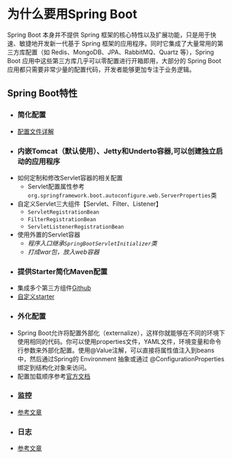 
# 为什么要用Spring Boot
Spring Boot 本身并不提供 Spring 框架的核心特性以及扩展功能，只是用于快速、敏捷地开发新一代基于 Spring 框架的应用程序。同时它集成了大量常用的第三方库配置（如 Redis、MongoDB、JPA、RabbitMQ、Quartz 等），Spring Boot 应用中这些第三方库几乎可以零配置进行开箱即用，大部分的 Spring Boot 应用都只需要非常少量的配置代码，开发者能够更加专注于业务逻辑。<br>
## Spring Boot特性
- ### 简化配置
 - [配置文件详解](http://blog.didispace.com/springbootproperties/)
- ### 内嵌Tomcat（默认使用）、Jetty和Underto容器,可以创建独立启动的应用程序
 - 如何定制和修改Servlet容器的相关配置
     - Servlet配置属性参考``org.springframework.boot.autoconfigure.web.ServerProperties``类
 - 自定义Servlet三大组件【Servlet、Filter、Listener】
     - ``ServletRegistrationBean``
	 - ``FilterRegistrationBean``
	 - ``ServletListenerRegistrationBean``
 - 使用外置的Servlet容器
     - *程序入口继承``SpringBootServletInitializer``类*
 	 - *打成war包，放入web容器*
- ### 提供Starter简化Maven配置
 - 集成多个第三方组件[Github](https://github.com/spring-projects/spring-boot/tree/v1.5.4.RELEASE/spring-boot-starters)
 - [自定义starter](https://github.com/wangboliang/customize-spring-boot-starter/blob/master/README.md)
- ### 外化配置
 - Spring Boot允许将配置外部化（externalize），这样你就能够在不同的环境下使用相同的代码。你可以使用properties文件，YAML文件，环境变量和命令行参数来外部化配置。使用@Value注解，可以直接将属性值注入到beans中，然后通过Spring的 Environment 抽象或通过 @ConfigurationProperties 绑定到结构化对象来访问。
 - 配置加载顺序参考[官方文档](https://docs.spring.io/spring-boot/docs/1.5.9.RELEASE/reference/htmlsingle/#boot-features-external-config)
- ### 监控
 - [参考文章](http://www.ityouknow.com/springboot/2018/02/06/spring-boot-actuator.html)
- ### 日志
 - [参考文章](https://blog.csdn.net/Inke88/article/details/75007649)


